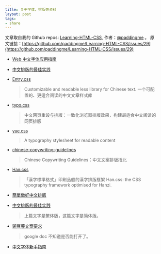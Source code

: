 ```yaml
---
title: 关于字体，排版等资料
layout: post
tags:
- share
---
```



 文章取自我的 Github  repos: [Learning-HTML-CSS](https://github.com/paddingme/Learning-HTML-CSS), 作者：[@paddingme](http://padding.me/about.html) 。
原文链接：[https://github.com/paddingme/Learning-HTML-CSS/issues/29](https://github.com/paddingme/Learning-HTML-CSS/issues/29)

- [Web 中文字体应用指南](https://ruby-china.org/topics/14005)
- [中文排版的最佳实践](http://zhuanlan.zhihu.com/FrontendMagazine/19891152)
- [Entry.css](https://github.com/zmmbreeze/Entry.css/)
  
  > Customizable and readable less library for Chinese text. 一个可配置的、更适合阅读的中文文章样式库
- [typo.css ](https://github.com/sofish/typo.css)
  
  > 中文网页重设与排版：一致化浏览器排版效果，构建最适合中文阅读的网页排版
- [yue.css](https://github.com/lepture/yue.css)
  
  > A typography stylesheet for readable content
- [chinese-copywriting-guidelines](https://github.com/sparanoid/chinese-copywriting-guidelines)
  
  > Chinese Copywriting Guidelines：中文文案排版指北

- [Han.css](https://github.com/ethantw/Han)
  
  > 「漢字標準格式」印刷品般的漢字排版框架 Han.css: the CSS typography framework optimised for Hanzi.

-  [簡單做好中文排版 ](http://get.jobdeer.com/6352.get/) 
-  [中文排版的最佳实践](http://zhuanlan.zhihu.com/FrontendMagazine/19891152)
  
   > 上篇文字是繁体版，这篇文字是简体版。

-  [豌豆荚文案要求](https://docs.google.com/document/d/1R8lMCPf6zCD5KEA8ekZ5knK77iw9J-vJ6vEopPemqZM/)

   > google doc 不知道是否能打开了。

<!-- - [对于 CSS 的「font-family」，浏览器是通过字体的哪个名称进行匹配的？](http://www.zhihu.com/question/20161818/answer/14179197) -->

- [中文字体新手指南](http://fuxiaopang.cn/the-complete-beginners-guide-to-chinese-fonts/)